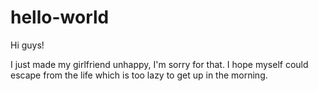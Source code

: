 # hello-world

Hi guys!

I just made my girlfriend unhappy, I'm sorry for that. I hope myself could escape from the life which is too lazy to get up in the morning.
